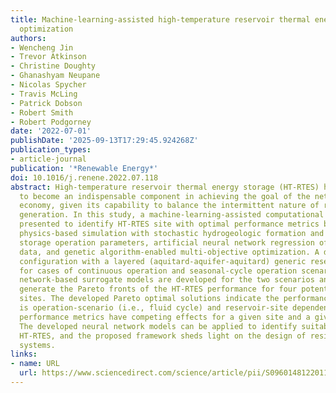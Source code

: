 ```yaml
---
title: Machine-learning-assisted high-temperature reservoir thermal energy storage
  optimization
authors:
- Wencheng Jin
- Trevor Atkinson
- Christine Doughty
- Ghanashyam Neupane
- Nicolas Spycher
- Travis McLing
- Patrick Dobson
- Robert Smith
- Robert Podgorney
date: '2022-07-01'
publishDate: '2025-09-13T17:29:45.924268Z'
publication_types:
- article-journal
publication: '*Renewable Energy*'
doi: 10.1016/j.renene.2022.07.118
abstract: High-temperature reservoir thermal energy storage (HT-RTES) has the potential
  to become an indispensable component in achieving the goal of the net-zero carbon
  economy, given its capability to balance the intermittent nature of renewable energy
  generation. In this study, a machine-learning-assisted computational framework is
  presented to identify HT-RTES site with optimal performance metrics by combining
  physics-based simulation with stochastic hydrogeologic formation and thermal energy
  storage operation parameters, artificial neural network regression of the simulation
  data, and genetic algorithm-enabled multi-objective optimization. A doublet well
  configuration with a layered (aquitard-aquifer-aquitard) generic reservoir is simulated
  for cases of continuous operation and seasonal-cycle operation scenarios. Neural
  network-based surrogate models are developed for the two scenarios and applied to
  generate the Pareto fronts of the HT-RTES performance for four potential HT-RTES
  sites. The developed Pareto optimal solutions indicate the performance of HT-RTES
  is operation-scenario (i.e., fluid cycle) and reservoir-site dependent, and the
  performance metrics have competing effects for a given site and a given fluid cycle.
  The developed neural network models can be applied to identify suitable sites for
  HT-RTES, and the proposed framework sheds light on the design of resilient HT-RTES
  systems.
links:
- name: URL
  url: https://www.sciencedirect.com/science/article/pii/S0960148122011405
---
```

